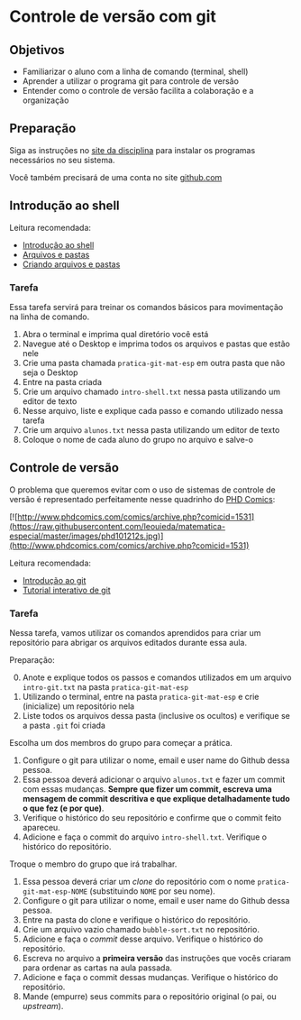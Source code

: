 # Controle de versão com git

## Objetivos

* Familiarizar o aluno com a linha de comando (terminal, shell)
* Aprender a utilizar o programa git para controle de versão
* Entender como o controle de versão facilita a colaboração e a organização

## Preparação

Siga as instruções no [site da
disciplina](http://www.leouieda.com/matematica-especial/) para instalar os
programas necessários no seu sistema.

Você também precisará de uma conta no site [github.com](https://github.com/)

## Introdução ao shell

Leitura recomendada:

* [Introdução ao shell](http://swcarpentry.github.io/shell-novice/00-intro.html)
* [Arquivos e pastas](http://swcarpentry.github.io/shell-novice/01-filedir.html)
* [Criando arquivos e pastas](http://swcarpentry.github.io/shell-novice/02-create.html)

### Tarefa

Essa tarefa servirá para treinar os comandos básicos para movimentação na linha
de comando.

1. Abra o terminal e imprima qual diretório você está
2. Navegue até o Desktop e imprima todos os arquivos e pastas que estão nele
3. Crie uma pasta chamada `pratica-git-mat-esp` em outra pasta que não seja o
   Desktop
4. Entre na pasta criada
5. Crie um arquivo chamado `intro-shell.txt` nessa pasta utilizando um editor
   de texto
6. Nesse arquivo, liste e explique cada passo e comando utilizado nessa tarefa
7. Crie um arquivo `alunos.txt` nessa pasta utilizando um editor de texto
8. Coloque o nome de cada aluno do grupo no arquivo e salve-o

## Controle de versão

O problema que queremos evitar com o uso de sistemas de controle de versão é
representado perfeitamente nesse quadrinho do
[PHD Comics](http://phdcomics.com/comics.php):

[![http://www.phdcomics.com/comics/archive.php?comicid=1531](https://raw.githubusercontent.com/leouieda/matematica-especial/master/images/phd101212s.jpg)](http://www.phdcomics.com/comics/archive.php?comicid=1531)

Leitura recomendada:

* [Introdução ao git](http://swcarpentry.github.io/git-novice/)
* [Tutorial interativo de git](https://try.github.io/levels/1/challenges/1)

### Tarefa

Nessa tarefa, vamos utilizar os comandos aprendidos para criar um repositório
para abrigar os arquivos editados durante essa aula.

Preparação:

0. Anote e explique todos os passos e comandos utilizados em um arquivo
   `intro-git.txt` na pasta `pratica-git-mat-esp`
1. Utilizando o terminal, entre na pasta `pratica-git-mat-esp` e crie
   (inicialize) um repositório nela
2. Liste todos os arquivos dessa pasta (inclusive os ocultos) e verifique se a
   pasta `.git` foi criada

Escolha um dos membros do grupo para começar a prática.

1. Configure o git para utilizar o nome, email e user name do Github dessa
   pessoa.
2. Essa pessoa deverá adicionar o arquivo `alunos.txt` e fazer um commit com
   essas mudanças. **Sempre que fizer um commit,
   escreva uma mensagem de commit descritiva e que explique detalhadamente tudo
   o que fez (e por que)**.
3. Verifique o histórico do seu repositório e confirme que o commit feito
   apareceu.
4. Adicione e faça o commit do arquivo `intro-shell.txt`. Verifique o histórico
   do repositório.

Troque o membro do grupo que irá trabalhar.

1. Essa pessoa deverá criar um *clone* do repositório com o nome
   `pratica-git-mat-esp-NOME` (substituindo `NOME` por seu nome).
2. Configure o git para utilizar o nome, email e user name do Github dessa
   pessoa.
3. Entre na pasta do clone e verifique o histórico do repositório.
4. Crie um arquivo vazio chamado `bubble-sort.txt` no
   repositório.
5. Adicione e faça o *commit* desse arquivo. Verifique o histórico do
   repositório.
6. Escreva no arquivo a **primeira versão** das instruções que vocês criaram
   para ordenar as cartas na aula passada.
7. Adicione e faça o commit dessas mudanças. Verifique o histórico do
   repositório.
8. Mande (empurre) seus commits para o repositório original (o pai, ou
   *upstream*).
